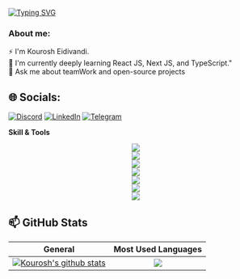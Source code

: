 <a href="https://git.io/typing-svg"><img src="https://readme-typing-svg.demolab.com?font=Fira+Code&size=25&duration=3000&pause=500&color=E4269A&width=435&lines=Hi!+;Welcome+to+my+profile+%3A)" alt="Typing SVG" /></a>

### About me:
⚡ I'm Kourosh Eidivandi. <br/>
🌱 I‍‍'m currently deeply learning React JS, Next JS, and TypeScript." <br/>
💬 Ask me about teamWork and open-source projects


## 🌐 Socials:
[![Discord](https://img.shields.io/badge/Discord-%237289DA.svg?logo=discord&logoColor=white)](https://discordapp.com/users/kouroshey) 
[![LinkedIn](https://img.shields.io/badge/LinkedIn-%230077B5.svg?logo=linkedin&logoColor=white)](https://linkedin.com/in/kouroshey) 
[![Telegram](https://img.shields.io/badge/Telegram-%230077B5.svg?logo=linkedin&logoColor=white)](https://t.me/kouroshey) 


**Skill & Tools**
  <p align="center">
  <img src="https://skillicons.dev/icons?i=html" />
    <br/>
  <img src="https://skillicons.dev/icons?i=sass,css" />
    <br/>
  <img src="https://skillicons.dev/icons?i=bootstrap,js,ts" />
    <br/>
  <img src="https://skillicons.dev/icons?i=react,tailwind,redux,angular" />
    <br/>
  <img src="https://skillicons.dev/icons?i=firebase,vite,git" />
    <br/>
  <img src="https://skillicons.dev/icons?i=github,aws" />
    <br/>
  <img src="https://skillicons.dev/icons?i=vscode" />
    <br/>
  </p>


  ## 📫 GitHub Stats
| General         | Most Used Languages |
|--------------|:-----:|
| <a href="https://github.com/kouroshjs/kouroshey"><img align="center" src="https://github-readme-stats.vercel.app/api?username=kouroshey&count_private=true&show_icons=true&include_all_commits=true&theme=blue-green&hide_border=true" alt="Kourosh's github stats" /></a>  |   <a href="https://github.com/Kouroshey/kouroshey"><img align="center" src="https://github-readme-stats.vercel.app/api/top-langs/?username=kouroshey&langs_count=5" /></a> |        
<!--
**Kouroshjs/Kouroshjs** is a ✨ _special_ ✨ repository because its `README.md` (this file) appears on your GitHub profile.

Here are some ideas to get you started:

- 🔭 I’m currently working on ...
- 🌱 I’m currently learning ...
- 👯 I’m looking to collaborate on ...
- 🤔 I’m looking for help with ...
- 💬 Ask me about ...
- 📫 How to reach me: ...
- 😄 Pronouns: ...
- ⚡ Fun fact: ...
-->
